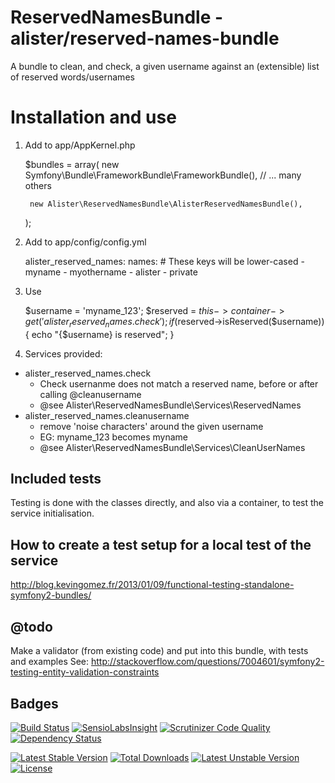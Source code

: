 # ReservedNamesBundle - alister/reserved-names-bundle

A bundle to clean, and check, a given username against an (extensible) list of reserved words/usernames

# Installation and use

1. Add to app/AppKernel.php

    $bundles = array(
        new Symfony\Bundle\FrameworkBundle\FrameworkBundle(),
        // ... many others

        new Alister\ReservedNamesBundle\AlisterReservedNamesBundle(),
    );

2. Add to app/config/config.yml

    alister_reserved_names:
        names:
            # These keys will be lower-cased
            - myname
            - myothername
            - alister
            - private

3. Use
        
    $username = 'myname_123';
    $reserved = $this->container->get('alister_reserved_names.check');
    if ($reserved->isReserved($username)) {
        echo "{$username} is reserved";
    }

4. Services provided:

* alister_reserved_names.check 
  * Check usernanme does not match a reserved name, before or after calling @cleanusername
  * @see Alister\ReservedNamesBundle\Services\ReservedNames
* alister_reserved_names.cleanusername
  * remove 'noise characters' around the given username
  * EG: myname_123 becomes myname
  * @see Alister\ReservedNamesBundle\Services\CleanUserNames

## Included tests

Testing is done with the classes directly, and also via a container, to test the service initialisation.

## How to create a test setup for a local test of the service

http://blog.kevingomez.fr/2013/01/09/functional-testing-standalone-symfony2-bundles/

## @todo

Make a validator (from existing code) and put into this bundle, with tests and examples
See: http://stackoverflow.com/questions/7004601/symfony2-testing-entity-validation-constraints


## Badges

[![Build Status](https://travis-ci.org/alister/reserved-names-bundle.svg?branch=master)](https://travis-ci.org/alister/reserved-names-bundle) [![SensioLabsInsight](https://insight.sensiolabs.com/projects/8be6b1cb-f48d-4447-b9b4-682f549aa40c/mini.png)](https://insight.sensiolabs.com/projects/8be6b1cb-f48d-4447-b9b4-682f549aa40c) [![Scrutinizer Code Quality](https://scrutinizer-ci.com/g/alister/reserved-names-bundle/badges/quality-score.png?b=master)](https://scrutinizer-ci.com/g/alister/reserved-names-bundle/?branch=master) [![Dependency Status](https://www.versioneye.com/user/projects/53c05854638521361000009b/badge.svg)](https://www.versioneye.com/user/projects/53c05854638521361000009b)

[![Latest Stable Version](https://poser.pugx.org/alister/reserved-names-bundle/v/stable.svg)](https://packagist.org/packages/alister/reserved-names-bundle) [![Total Downloads](https://poser.pugx.org/alister/reserved-names-bundle/downloads.svg)](https://packagist.org/packages/alister/reserved-names-bundle) [![Latest Unstable Version](https://poser.pugx.org/alister/reserved-names-bundle/v/unstable.svg)](https://packagist.org/packages/alister/reserved-names-bundle) [![License](https://poser.pugx.org/alister/reserved-names-bundle/license.svg)](https://packagist.org/packages/alister/reserved-names-bundle)
